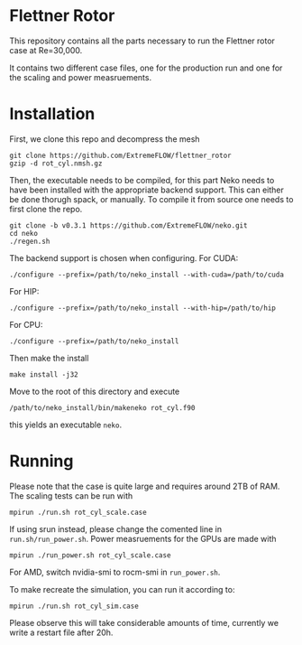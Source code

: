 # Flettner Rotor

This repository contains all the parts necessary to run the Flettner rotor case at Re=30,000.  

It contains two different case files, one for the production run and one for the scaling and power measruements.

# Installation
First, we clone this repo and decompress the mesh
```
git clone https://github.com/ExtremeFLOW/flettner_rotor
gzip -d rot_cyl.nmsh.gz
```

Then, the executable needs to be compiled, for this part Neko needs to have been installed with the appropriate backend support. This can either be done thorugh spack, or manually. To compile it from source one needs to first clone the repo.
```
git clone -b v0.3.1 https://github.com/ExtremeFLOW/neko.git
cd neko
./regen.sh
```
The backend support is chosen when configuring.
For CUDA:
```
./configure --prefix=/path/to/neko_install --with-cuda=/path/to/cuda 
```
For HIP:
```
./configure --prefix=/path/to/neko_install --with-hip=/path/to/hip
```
For CPU:
```
./configure --prefix=/path/to/neko_install
```
Then make the install
```
make install -j32
```

Move to the root of this directory and execute

```
/path/to/neko_install/bin/makeneko rot_cyl.f90
```

this yields an executable `neko`.

# Running
Please note that the case is quite large and requires around 2TB of RAM. The scaling tests can be run with 

```
mpirun ./run.sh rot_cyl_scale.case
```
If using srun instead, please change the comented line in `run.sh/run_power.sh`.
Power measruements for the GPUs are made with
```
mpirun ./run_power.sh rot_cyl_scale.case
```
For AMD, switch nvidia-smi to rocm-smi in `run_power.sh`.

To make recreate the simulation, you can run it according to:
```
mpirun ./run.sh rot_cyl_sim.case
```
Please observe this will take considerable amounts of time, currently we write a restart file after 20h.




